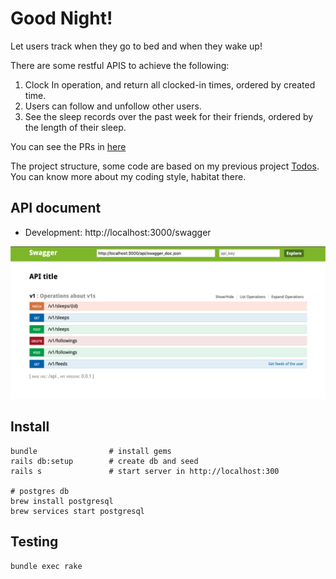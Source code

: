 # Good Night!

Let users track when they go to bed and when they wake up!

There are some restful APIS to achieve the following:

1. Clock In operation, and return all clocked-in times, ordered by created time.
1. Users can follow and unfollow other users.
1. See the sleep records over the past week for their friends, ordered by the length of their sleep.

You can see the PRs in [here](https://github.com/darren987469/good_night/pulls?q=is%3Apr+is%3Aclosed)

The project structure, some code are based on my previous project [Todos](https://github.com/darren987469/todos). You can know more about my coding style, habitat there.

## API document

* Development: http://localhost:3000/swagger

![](images/swagger.png)

## Install

```shell
bundle                # install gems
rails db:setup        # create db and seed
rails s               # start server in http://localhost:300

# postgres db
brew install postgresql
brew services start postgresql
```

## Testing

```shell
bundle exec rake
```
